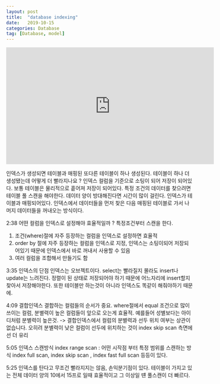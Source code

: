 ```yaml
---
layout: post
title:  "database indexing"
date:   2019-10-15
categories: Database
tag: [Database, model]
---
```

<iframe width="560" height="315" src="https://www.youtube.com/embed/uO8tL0okg7Q" frameborder="0" allow="accelerometer; autoplay; encrypted-media; gyroscope; picture-in-picture" allowfullscreen></iframe>

인덱스가 생성되면 테이블과 매핑된 또다른 테이블이 하나 생성된다. 
테이블이 하나 더 생성됐는데 어떻게 더 빨라지나요 ?
인덱스 컬럼을 기준으로 소팅이 되어 저장이 되어있다. 보통 테이블은 물리적으로 흩어져 저장이 되어있다.  특정 조건의 데이터를 찾으려면 테이블 풀 스캔을 해야한다. 데이터 양이 방대해진다면 시간이 많이 걸린다. 인덱스가 테이블과 매핑되어있다. 인덱스에서 데이터들을 먼저 찾은 다음 매핑된 테이블로 가서 나머지 데이터들을 꺼내오는 방식이다. 


2:38 어떤 컬럼을 인덱스로 설정해야 효율적일까 ?
특정조건부터 스캔을 한다. 
1. 조건(where)절에 자주 등장하는 컬럼을 인덱스로 설정하면 효율적 
2. order by 절에 자주 등장하는 컬럼을 인덱스로 지정, 인덱스는 소팅이되어 저장되어있기 때문에 인덱스에서 바로 꺼내서 사용할 수 있음
3. 여러 컬럼을 조합해서 만들기도 함 

3:35 인덱스의 단점
인덱스는 오브젝트이다. select는 빨라질지 몰라도 insert나 update는 느려진다. 정렬이 된 상태로 저장되어야 하기 때문에 어느자리에 insert할지 찾아서 저장해야한다. 또한 테이블만 하는것이 아니라 인덱스도 똑같이 해줘야하기 때문에. 

4:09 결합인덱스
결합하는 컬럼들의 순서가 중요. where절에서 equal 조건으로 많이 쓰이는 컬럼, 분별력이 높은 컬럼들이 앞으로 오는게 효율적. 예를들어 성별보다는 아이디처럼 분별력이 높은것. -> 결합인덱스에서 컬럼의 분별력과 선두 위치 여부는 상관이 없습니다. 오히려 분별력이 낮은 컬럼이 선두에 위치하는 것이 index skip scan 측면에선 더 유리

 5:05 인덱스 스캔방식 
index range scan : 어떤 시작점 부터 특정 범위를 스캔하는 방식 
index full scan, index skip scan , index fast full scan 등등이 있다. 

5:25 인덱스를 탄다고 무조건 빨라지지는 않음, 손익분기점이 있다. 
테이블이 가지고 있는 전체 데이터 양의 10에서 15프로 일때 효율적이고 그 이상일 떈 풀스캔이 더 빠르다. 
